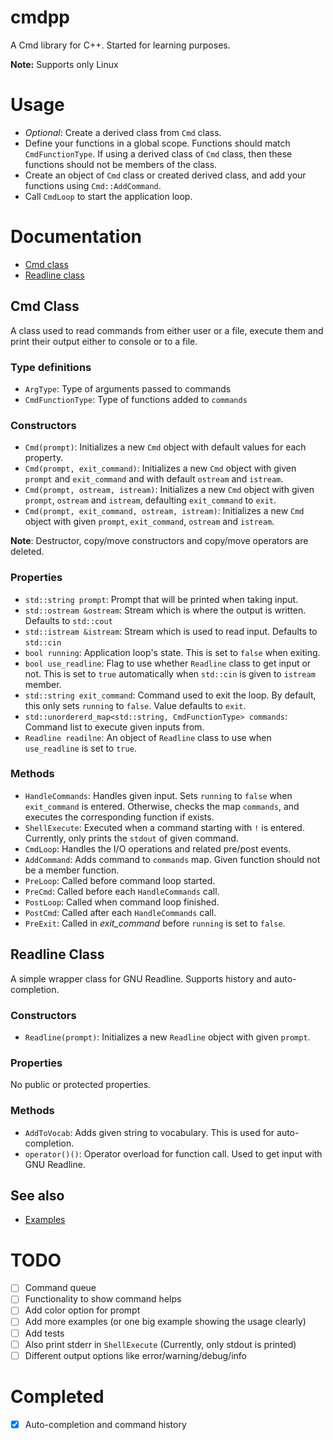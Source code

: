 # cmdpp

A Cmd library for C++. Started for learning purposes.

**Note:** Supports only Linux

# Usage

* _Optional_: Create a derived class from `Cmd` class.
* Define your functions in a global scope. Functions should match `CmdFunctionType`. If using a derived class of `Cmd` class, then these functions should not be members of the class.
* Create an object of `Cmd` class or created derived class, and add your functions using `Cmd::AddCommand`.
* Call `CmdLoop` to start the application loop.

# Documentation

* [Cmd class](#cmd-class)
* [Readline class](#readline-class)

## Cmd Class
A class used to read commands from either user or a file, execute them and print their output either to console or to a file.

### Type definitions
* `ArgType`: Type of arguments passed to commands
* `CmdFunctionType`: Type of functions added to `commands`

### Constructors
* `Cmd(prompt)`: Initializes a new `Cmd` object with default values for each property.
* `Cmd(prompt, exit_command)`: Initializes a new `Cmd` object with given `prompt` and `exit_command` and with default `ostream` and `istream`.
* `Cmd(prompt, ostream, istream)`: Initializes a new `Cmd` object with given `prompt`, `ostream` and `istream`, defaulting `exit_command` to `exit`.
* `Cmd(prompt, exit_command, ostream, istream)`: Initializes a new `Cmd` object with given `prompt`, `exit_command`, `ostream` and `istream`.

**Note**: Destructor, copy/move constructors and copy/move operators are deleted.

### Properties
* `std::string prompt`: Prompt that will be printed when taking input.
* `std::ostream &ostream`: Stream which is where the output is written. Defaults to `std::cout`
* `std::istream &istream`: Stream which is used to read input. Defaults to `std::cin`
* `bool running`: Application loop's state. This is set to `false` when exiting.
* `bool use_readline`: Flag to use whether `Readline` class to get input or not. This is set to `true` automatically when `std::cin` is given to `istream` member.
* `std::string exit_command`: Command used to exit the loop. By default, this only sets `running` to `false`. Value defaults to `exit`.
* `std::unordererd_map<std::string, CmdFunctionType> commands`: Command list to execute given inputs from.
* `Readline readilne`: An object of `Readline` class to use when `use_readline` is set to `true`.

### Methods
* `HandleCommands`: Handles given input. Sets `running` to `false` when `exit_command` is entered. Otherwise, checks the map `commands`, and executes the corresponding function if exists.
* `ShellExecute`: Executed when a command starting with `!` is entered. Currently, only prints the `stdout` of given command.
* `CmdLoop`: Handles the I/O operations and related pre/post events.
* `AddCommand`: Adds command to `commands` map. Given function should not be a member function.
* `PreLoop`: Called before command loop started.
* `PreCmd`: Called before each `HandleCommands` call.
* `PostLoop`: Called when command loop finished.
* `PostCmd`: Called after each `HandleCommands` call.
* `PreExit`: Called in _exit_command_ before `running` is set to `false`.

## Readline Class
A simple wrapper class for GNU Readline. Supports history and auto-completion.

### Constructors
* `Readline(prompt)`: Initializes a new `Readline` object with given `prompt`.

### Properties
No public or protected properties.

### Methods
* `AddToVocab`: Adds given string to vocabulary. This is used for auto-completion.
* `operator()()`: Operator overload for function call. Used to get input with GNU Readline.

## See also
* [Examples](https://www.github.com/umtdg/cmdpp/tree/master/examples)

# TODO
- [ ] Command queue
- [ ] Functionality to show command helps
- [ ] Add color option for prompt
- [ ] Add more examples (or one big example showing the usage clearly)
- [ ] Add tests
- [ ] Also print stderr in `ShellExecute` (Currently, only stdout is printed)
- [ ] Different output options like error/warning/debug/info

# Completed
- [x] Auto-completion and command history
